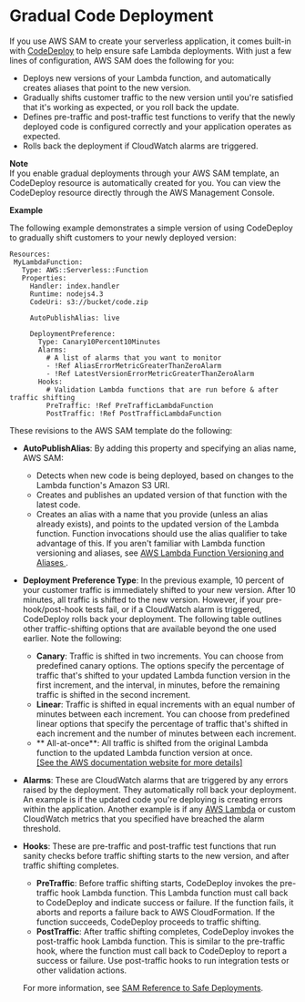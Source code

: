 # Gradual Code Deployment<a name="automating-updates-to-serverless-apps"></a>

If you use AWS SAM to create your serverless application, it comes built\-in with [CodeDeploy](https://docs.aws.amazon.com/codedeploy/latest/userguide/welcome.html) to help ensure safe Lambda deployments\. With just a few lines of configuration, AWS SAM does the following for you:
+ Deploys new versions of your Lambda function, and automatically creates aliases that point to the new version\. 
+ Gradually shifts customer traffic to the new version until you're satisfied that it's working as expected, or you roll back the update\. 
+ Defines pre\-traffic and post\-traffic test functions to verify that the newly deployed code is configured correctly and your application operates as expected\. 
+ Rolls back the deployment if CloudWatch alarms are triggered\. 

**Note**  
If you enable gradual deployments through your AWS SAM template, an CodeDeploy resource is automatically created for you\. You can view the CodeDeploy resource directly through the AWS Management Console\.

**Example**

The following example demonstrates a simple version of using CodeDeploy to gradually shift customers to your newly deployed version:

```
Resources:
 MyLambdaFunction:
   Type: AWS::Serverless::Function
   Properties:
     Handler: index.handler
     Runtime: nodejs4.3
     CodeUri: s3://bucket/code.zip

     AutoPublishAlias: live

     DeploymentPreference:
       Type: Canary10Percent10Minutes 
       Alarms:
         # A list of alarms that you want to monitor
         - !Ref AliasErrorMetricGreaterThanZeroAlarm
         - !Ref LatestVersionErrorMetricGreaterThanZeroAlarm
       Hooks:
         # Validation Lambda functions that are run before & after traffic shifting
         PreTraffic: !Ref PreTrafficLambdaFunction
         PostTraffic: !Ref PostTrafficLambdaFunction
```

These revisions to the AWS SAM template do the following:
+ **AutoPublishAlias**: By adding this property and specifying an alias name, AWS SAM:
  + Detects when new code is being deployed, based on changes to the Lambda function's Amazon S3 URI\.
  + Creates and publishes an updated version of that function with the latest code\.
  + Creates an alias with a name that you provide \(unless an alias already exists\), and points to the updated version of the Lambda function\. Function invocations should use the alias qualifier to take advantage of this\. If you aren't familiar with Lambda function versioning and aliases, see [AWS Lambda Function Versioning and Aliases ](https://docs.aws.amazon.com/lambda/latest/dg//versioning-aliases.html)\.
+ **Deployment Preference Type**: In the previous example, 10 percent of your customer traffic is immediately shifted to your new version\. After 10 minutes, all traffic is shifted to the new version\. However, if your pre\-hook/post\-hook tests fail, or if a CloudWatch alarm is triggered, CodeDeploy rolls back your deployment\. The following table outlines other traffic\-shifting options that are available beyond the one used earlier\. Note the following:
  + **Canary**: Traffic is shifted in two increments\. You can choose from predefined canary options\. The options specify the percentage of traffic that's shifted to your updated Lambda function version in the first increment, and the interval, in minutes, before the remaining traffic is shifted in the second increment\. 
  + **Linear**: Traffic is shifted in equal increments with an equal number of minutes between each increment\. You can choose from predefined linear options that specify the percentage of traffic that's shifted in each increment and the number of minutes between each increment\. 
  + ** All\-at\-once**: All traffic is shifted from the original Lambda function to the updated Lambda function version at once\.     
[\[See the AWS documentation website for more details\]](http://docs.aws.amazon.com/serverless-application-model/latest/developerguide/automating-updates-to-serverless-apps.html)
+ **Alarms**: These are CloudWatch alarms that are triggered by any errors raised by the deployment\. They automatically roll back your deployment\. An example is if the updated code you're deploying is creating errors within the application\. Another example is if any [AWS Lambda](https://docs.aws.amazon.com/lambda/latest/dg/monitoring-functions-metrics.html) or custom CloudWatch metrics that you specified have breached the alarm threshold\.
+ **Hooks**: These are pre\-traffic and post\-traffic test functions that run sanity checks before traffic shifting starts to the new version, and after traffic shifting completes\.
  + **PreTraffic**: Before traffic shifting starts, CodeDeploy invokes the pre\-traffic hook Lambda function\. This Lambda function must call back to CodeDeploy and indicate success or failure\. If the function fails, it aborts and reports a failure back to AWS CloudFormation\. If the function succeeds, CodeDeploy proceeds to traffic shifting\.
  + **PostTraffic**: After traffic shifting completes, CodeDeploy invokes the post\-traffic hook Lambda function\. This is similar to the pre\-traffic hook, where the function must call back to CodeDeploy to report a success or failure\. Use post\-traffic hooks to run integration tests or other validation actions\.

  For more information, see [SAM Reference to Safe Deployments](https://github.com/awslabs/serverless-application-model/blob/master/docs/safe_lambda_deployments.rst)\. 